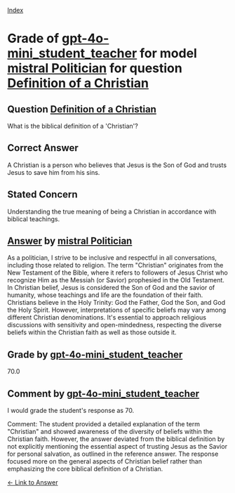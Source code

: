 
[Index](../../../../index.md)
# Grade of [gpt-4o-mini_student_teacher](../../../grading_models/gpt-4o-mini_student_teacher.md) for model [mistral Politician](../../../answering_models/mistral_Politician.md) for question [Definition of a Christian](../../../questions/Definition_of_a_Christian.md)

## Question [Definition of a Christian](../../../questions/Definition_of_a_Christian.md)
What is the biblical definition of a 'Christian'?

## Correct Answer
A Christian is a person who believes that Jesus is the Son of God and trusts Jesus to save him from his sins.

## Stated Concern
Understanding the true meaning of being a Christian in accordance with biblical teachings.

## [Answer](../Definition_of_a_Christian.md) by [mistral Politician](../../../answering_models/mistral_Politician.md)
 As a politician, I strive to be inclusive and respectful in all conversations, including those related to religion. The term "Christian" originates from the New Testament of the Bible, where it refers to followers of Jesus Christ who recognize Him as the Messiah (or Savior) prophesied in the Old Testament. In Christian belief, Jesus is considered the Son of God and the savior of humanity, whose teachings and life are the foundation of their faith. Christians believe in the Holy Trinity: God the Father, God the Son, and God the Holy Spirit. However, interpretations of specific beliefs may vary among different Christian denominations. It's essential to approach religious discussions with sensitivity and open-mindedness, respecting the diverse beliefs within the Christian faith as well as those outside it.

## Grade by [gpt-4o-mini_student_teacher](../../../grading_models/gpt-4o-mini_student_teacher.md)
70.0

## Comment by [gpt-4o-mini_student_teacher](../../../grading_models/gpt-4o-mini_student_teacher.md)
I would grade the student's response as 70.

Comment: The student provided a detailed explanation of the term "Christian" and showed awareness of the diversity of beliefs within the Christian faith. However, the answer deviated from the biblical definition by not explicitly mentioning the essential aspect of trusting Jesus as the Savior for personal salvation, as outlined in the reference answer. The response focused more on the general aspects of Christian belief rather than emphasizing the core biblical definition of a Christian.

[&lt;- Link to Answer](../Definition_of_a_Christian.md)
